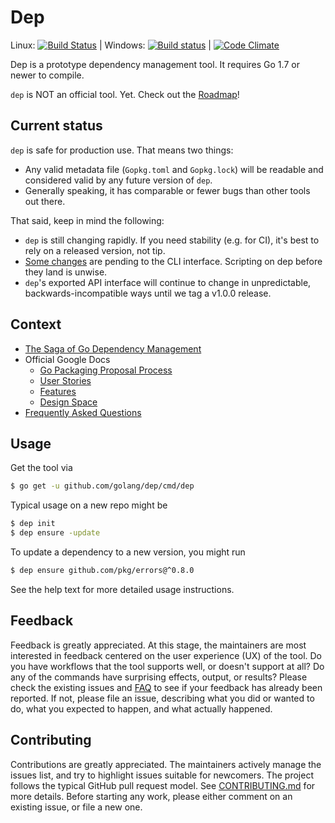 # Dep

Linux: [![Build Status](https://travis-ci.org/golang/dep.svg?branch=master)](https://travis-ci.org/golang/dep) | Windows: [![Build status](https://ci.appveyor.com/api/projects/status/4pu2xnnrikol2gsf/branch/master?svg=true)](https://ci.appveyor.com/project/golang/dep/branch/master) | [![Code Climate](https://codeclimate.com/github/golang/dep/badges/gpa.svg)](https://codeclimate.com/github/golang/dep)

Dep is a prototype dependency management tool. It requires Go 1.7 or newer to compile.

`dep` is NOT an official tool. Yet. Check out the [Roadmap](https://github.com/golang/dep/wiki/Roadmap)!

## Current status

`dep` is safe for production use. That means two things:

* Any valid metadata file (`Gopkg.toml` and `Gopkg.lock`) will be readable and considered valid by any future version of `dep`.
* Generally speaking, it has comparable or fewer bugs than other tools out there.

That said, keep in mind the following:

* `dep` is still changing rapidly. If you need stability (e.g. for CI), it's best to rely on a released version, not tip.
* [Some changes](https://github.com/golang/dep/pull/489) are pending to the CLI interface. Scripting on dep before they land is unwise.
* `dep`'s exported API interface will continue to change in unpredictable, backwards-incompatible ways until we tag a v1.0.0 release.

## Context

- [The Saga of Go Dependency Management](https://blog.gopheracademy.com/advent-2016/saga-go-dependency-management/)
- Official Google Docs
  - [Go Packaging Proposal Process](https://docs.google.com/document/d/18tNd8r5DV0yluCR7tPvkMTsWD_lYcRO7NhpNSDymRr8/edit)
  - [User Stories](https://docs.google.com/document/d/1wT8e8wBHMrSRHY4UF_60GCgyWGqvYye4THvaDARPySs/edit)
  - [Features](https://docs.google.com/document/d/1JNP6DgSK-c6KqveIhQk-n_HAw3hsZkL-okoleM43NgA/edit)
  - [Design Space](https://docs.google.com/document/d/1TpQlQYovCoX9FkpgsoxzdvZplghudHAiQOame30A-v8/edit)
- [Frequently Asked Questions](docs/FAQ.md)

## Usage

Get the tool via

```sh
$ go get -u github.com/golang/dep/cmd/dep
```

Typical usage on a new repo might be

```sh
$ dep init
$ dep ensure -update
```

To update a dependency to a new version, you might run

```sh
$ dep ensure github.com/pkg/errors@^0.8.0
```

See the help text for more detailed usage instructions.

## Feedback

Feedback is greatly appreciated.
At this stage, the maintainers are most interested in feedback centered on the user experience (UX) of the tool.
Do you have workflows that the tool supports well, or doesn't support at all?
Do any of the commands have surprising effects, output, or results?
Please check the existing issues and [FAQ](docs/FAQ.md) to see if your feedback has already been reported.
If not, please file an issue, describing what you did or wanted to do, what you expected to happen, and what actually happened.

## Contributing

Contributions are greatly appreciated.
The maintainers actively manage the issues list, and try to highlight issues suitable for newcomers.
The project follows the typical GitHub pull request model.
See [CONTRIBUTING.md](CONTRIBUTING.md) for more details.
Before starting any work, please either comment on an existing issue, or file a new one.
